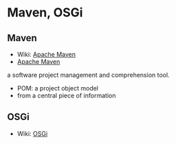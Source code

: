 # Maven, OSGi

## Maven

- Wiki: [Apache Maven](https://en.wikipedia.org/wiki/Apache_Maven)
- [Apache Maven](https://maven.apache.org/)

a software project management and comprehension tool.

- POM: a project object model
- from a central piece of information

## OSGi

- Wiki: [OSGi](https://en.wikipedia.org/wiki/OSGi)
